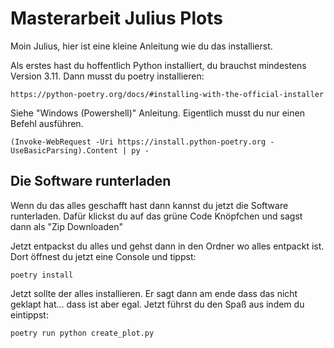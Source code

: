 # Masterarbeit Julius Plots

Moin Julius, hier ist eine kleine Anleitung wie du das installierst.

Als erstes hast du hoffentlich Python installiert, du brauchst mindestens Version 3.11. Dann musst du poetry installieren:

    https://python-poetry.org/docs/#installing-with-the-official-installer

Siehe "Windows (Powershell)" Anleitung. Eigentlich musst du nur einen Befehl ausführen.

    (Invoke-WebRequest -Uri https://install.python-poetry.org -UseBasicParsing).Content | py -

## Die Software runterladen

Wenn du das alles geschafft hast dann kannst du jetzt die Software runterladen.
Dafür klickst du auf das grüne Code Knöpfchen und sagst dann als "Zip Downloaden"

Jetzt entpackst du alles und gehst dann in den Ordner wo alles entpackt ist. Dort öffnest du jetzt eine Console und tippst:

    poetry install

Jetzt sollte der alles installieren. Er sagt dann am ende dass das nicht geklapt hat... dass ist aber egal.
Jetzt führst du den Spaß aus indem du eintippst:

    poetry run python create_plot.py
